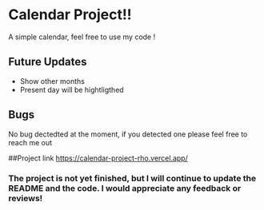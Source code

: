 # Calendar Project!!

A simple calendar, feel free to use my code !

## Future Updates

- Show other months
- Present day will be hightligthed

## Bugs

No bug dectedted at the moment, if you detected one please feel free to reach me out

##Project link
https://calendar-project-rho.vercel.app/

### The project is not yet finished, but I will continue to update the README and the code. I would appreciate any feedback or reviews!
